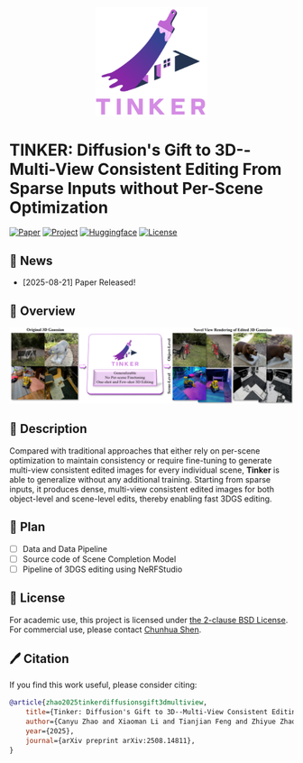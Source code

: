 <div align="center">
  <img src="assets/LOGO.png" alt="TINKER Logo" width="200"/>
</div>


# TINKER: Diffusion's Gift to 3D--Multi-View Consistent Editing From Sparse Inputs without Per-Scene Optimization

[![Paper](https://img.shields.io/badge/Paper-Arxiv%20Link-green)](https://arxiv.org/abs/2508.14811)
[![Project](https://img.shields.io/badge/Project-Page-blue)](https://aim-uofa.github.io/Tinker/)
[![Huggingface](https://img.shields.io/badge/Paper-Huggingface-orange)](#)
[![License](https://img.shields.io/badge/License-BSD%202--clause-lightgrey)](https://opensource.org/license/bsd-2-clause)
<!-- [![Code](https://img.shields.io/badge/Code-GitHub-orange)](#) -->

## 📣 News

- [2025-08-21] Paper Released!

## 🚀 Overview

<div align="center" >
<img src="assets/demo.png"/>
</div>

## 📖 Description

Compared with traditional approaches that either rely on per-scene optimization to maintain consistency or require fine-tuning to generate multi-view consistent edited images for every individual scene, **Tinker** is able to generalize without any additional training. Starting from sparse inputs, it produces dense, multi-view consistent edited images for both object-level and scene-level edits, thereby enabling fast 3DGS editing.




## 🚩 Plan
- [ ] Data and Data Pipeline
- [ ] Source code of Scene Completion Model
- [ ] Pipeline of 3DGS editing using NeRFStudio

## 🎫 License

For academic use, this project is licensed under [the 2-clause BSD License](https://opensource.org/license/bsd-2-clause). 
For commercial use, please contact [Chunhua Shen](mailto:chhshen@gmail.com).

## 🖊️ Citation

If you find this work useful, please consider citing:

```bibtex 
@article{zhao2025tinkerdiffusionsgift3dmultiview,
    title={Tinker: Diffusion's Gift to 3D--Multi-View Consistent Editing From Sparse Inputs without Per-Scene Optimization}, 
    author={Canyu Zhao and Xiaoman Li and Tianjian Feng and Zhiyue Zhao and Hao Chen and Chunhua Shen},
    year={2025},
    journal={arXiv preprint arXiv:2508.14811}, 
}
```